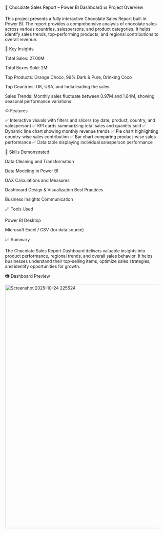 🍫 Chocolate Sales Report – Power BI Dashboard
📊 Project Overview

This project presents a fully interactive Chocolate Sales Report built in Power BI. The report provides a comprehensive analysis of chocolate sales across various countries, salespersons, and product categories. It helps identify sales trends, top-performing products, and regional contributions to overall revenue.

🎯 Key Insights

Total Sales: 27.00M

Total Boxes Sold: 2M

Top Products: Orange Choco, 99% Dark & Pure, Drinking Coco

Top Countries: UK, USA, and India leading the sales

Sales Trends: Monthly sales fluctuate between 0.97M and 1.64M, showing seasonal performance variations

⚙️ Features

✅ Interactive visuals with filters and slicers (by date, product, country, and salesperson)
✅ KPI cards summarizing total sales and quantity sold
✅ Dynamic line chart showing monthly revenue trends
✅ Pie chart highlighting country-wise sales contribution
✅ Bar chart comparing product-wise sales performance
✅ Data table displaying individual salesperson performance

🧠 Skills Demonstrated

Data Cleaning and Transformation

Data Modeling in Power BI

DAX Calculations and Measures

Dashboard Design & Visualization Best Practices

Business Insights Communication

🪄 Tools Used

Power BI Desktop

Microsoft Excel / CSV (for data source)

📈 Summary

The Chocolate Sales Report Dashboard delivers valuable insights into product performance, regional trends, and overall sales behavior. It helps businesses understand their top-selling items, optimize sales strategies, and identify opportunities for growth.

📷 Dashboard Preview

<img width="1386" height="798" alt="Screenshot 2025-10-24 225524" src="https://github.com/user-attachments/assets/87c07d62-a100-41b3-8daf-60aeea8c4fae" />
